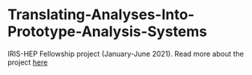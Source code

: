 # Translating-Analyses-Into-Prototype-Analysis-Systems
IRIS-HEP Fellowship project (January-June 2021). Read more about the project [here](https://iris-hep.org/fellows/BrianCruz.html) 
